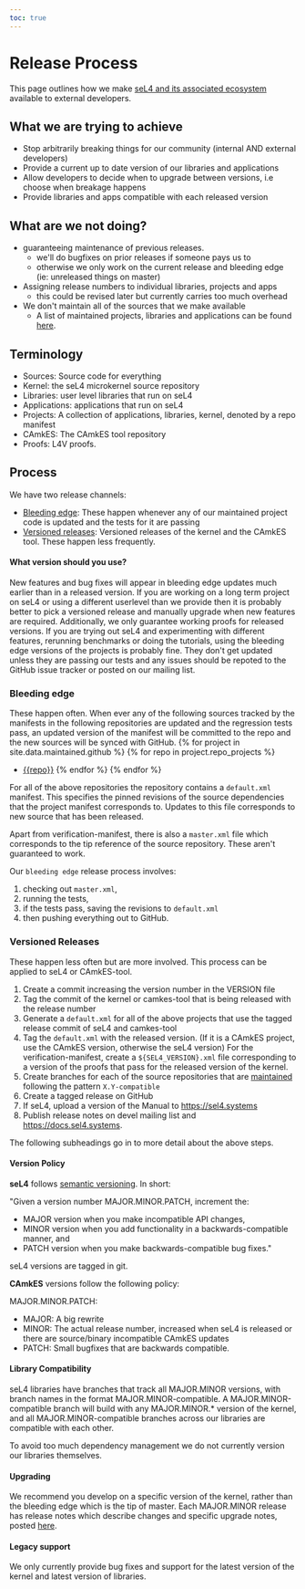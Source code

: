 ```yaml
---
toc: true
---
```


# Release Process

This page outlines how we make [seL4 and its associated ecosystem](/MaintainedRepositories) available to external developers.

## What we are trying to achieve

- Stop arbitrarily breaking things for our community (internal AND external developers)
- Provide a current up to date version of our libraries and applications
- Allow developers to decide when to upgrade between versions, i.e choose when breakage happens
- Provide libraries and apps compatible with each released version


## What are we not doing?
- guaranteeing maintenance of previous releases.
   - we'll do bugfixes on prior releases if someone pays us to
   - otherwise we only work on the current release and bleeding edge (ie: unreleased things on master)
- Assigning release numbers to individual libraries, projects and apps
   - this could be revised later but currently carries too much overhead
- We don't maintain all of the sources that we make available
   - A list of maintained projects, libraries and applications can be found [here](/MaintainedRepositories).

## Terminology

- Sources: Source code for everything
- Kernel: the seL4 microkernel source repository
- Libraries: user level libraries that run on seL4
- Applications: applications that run on seL4
- Projects: A collection of applications, libraries, kernel, denoted by a repo manifest
- CAmkES: The CAmkES tool repository
- Proofs: L4V proofs.

## Process

We have two release channels:
- [Bleeding edge](#bleeding-edge): These happen whenever any of our maintained project code is updated and the tests for it are passing
- [Versioned releases](#versioned-releases): Versioned releases of the kernel and the CAmkES tool.  These happen less frequently.

#### What version should you use?

New features and bug fixes will appear in bleeding edge updates much earlier than in a released version.  If you are
working on a long term project on seL4 or using a different userlevel than we provide then it is probably better to
pick a versioned release and manually upgrade when new features are required.  Additionally, we only guarantee working proofs for
released versions.
If you are trying out seL4 and experimenting with different features, rerunning benchmarks or doing the tutorials, using the
bleeding edge versions of the projects is probably fine.  They don't get updated unless they are passing our tests and any
issues should be repoted to the GitHub issue tracker or posted on our mailing list.

### Bleeding edge

These happen often. When ever any of the following sources tracked by the manifests in the following repositories are updated and the
regression tests pass, an updated version of the manifest will be committed to the repo and the new sources will be synced with GitHub.
{% for project in site.data.maintained.github %}
	{% for repo in project.repo_projects %}
- [{{repo}}](https://github.com/{{project.name}}/{{repo}})
	{% endfor %}
{% endfor %}

For all of the above repositories the repository contains a `default.xml` manifest.  This specifies the pinned revisions of the source dependencies that the project manifest corresponds to.  Updates to this file corresponds to new source that has been released.

Apart from verification-manifest, there is also a `master.xml` file which corresponds to the tip reference of the source repository.  These
aren't guaranteed to work.

Our `bleeding edge` release process involves:
1. checking out `master.xml`,
2. running the tests,
3. if the tests pass, saving the revisions to `default.xml`
4. then pushing everything out to GitHub.


### Versioned Releases

These happen less often but are more involved.  This process can be applied to seL4 or CAmkES-tool.

1. Create a commit increasing the version number in the VERSION file
2. Tag the commit of the kernel or camkes-tool that is being released with the release number
3. Generate a `default.xml` for all of the above projects that use the tagged release commit of seL4 and camkes-tool
4. Tag the `default.xml` with the released version.  (If it is a CAmkES project, use the CAmkES version, otherwise the seL4 version)
   For the verification-manifest, create a `${SEL4_VERSION}.xml` file corresponding to a version of the proofs that pass for the released version of the kernel.
5. Create branches for each of the source repositories that are [maintained](/MaintainedRepositories) following the pattern `X.Y-compatible`
6. Create a tagged release on GitHub
7. If seL4, upload a version of the Manual to <https://sel4.systems>
8. Publish release notes on devel mailing list and <https://docs.sel4.systems>.

The following subheadings go in to more detail about the above steps.

#### Version Policy


**seL4** follows [semantic versioning](http://semver.org/). In
short:

"Given a version number MAJOR.MINOR.PATCH, increment the:

- MAJOR version when you make incompatible API changes,
- MINOR version when you add functionality in a backwards-compatible
      manner, and
- PATCH version when you make backwards-compatible bug fixes."

seL4 versions are tagged in git.


**CAmkES** versions follow the following policy:

MAJOR.MINOR.PATCH:
- MAJOR: A big rewrite
- MINOR: The actual release number, increased when seL4 is released or there are source/binary incompatible CAmkES updates
- PATCH: Small bugfixes that are backwards compatible.

#### Library Compatibility


seL4 libraries have branches that track all MAJOR.MINOR versions, with
branch names in the format MAJOR.MINOR-compatible. A
MAJOR.MINOR-compatible branch will build with any MAJOR.MINOR.* version
of the kernel, and all MAJOR.MINOR-compatible branches across our
libraries are compatible with each other.

To avoid too much dependency management we do not currently version our
libraries themselves.

#### Upgrading


We recommend you develop on a specific version of the kernel, rather
than the bleeding edge which is the tip of master. Each MAJOR.MINOR
release has release notes which describe changes and specific upgrade
notes, posted [here](/sel4_release).

#### Legacy support


We only currently provide bug fixes and support for the latest version
of the kernel and latest version of libraries.
